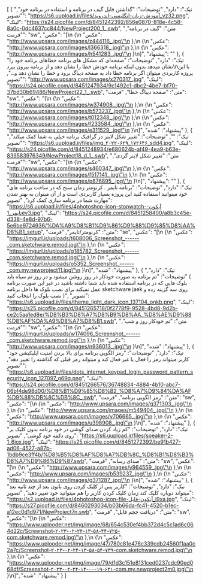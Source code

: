 [
  {
    "تیک": "دارد",
    "توضیحات": "گذاشتن فایل گیف در برنامه و استفاده در برنامه خود",
    "تصویر": "https://s6.uupload.ir/files/آموزش-زبان-انگلیسی-اندروید_vz32.png",
    "لینک": "https://s24.picofile.com/d/8451242392/656e0870-818e-4c58-8a0c-0dc4637cc844/NewProject200_1_.swb",
    "متن": "گیف در برنامه",
    "فرمت": "sw",
    "عکس": "[\n  {\n    \"عکس\": \"http://www.upsara.com/images/z444116_.jpg\"\n  },\n  {\n    \"عکس\": \"http://www.upsara.com/images/l366318_.jpg\"\n  },\n  {\n    \"عکس\": \"http://www.upsara.com/images/h541283_.jpg\"\n  }\n]",
    "پیشنهاد": ""
  },
  {
    "تیک": "دارد",
    "توضیحات": "صفحه‌ای که مشکل های برنامه خطاهای برنامه خود را نشان میدهد بدون اینکه برنامه خودش خطا را نشان دهد و از برنامه بیرون بپرد\nبا این پروژه کاربردی میتوان اگر برنامه خطا داد به صفحه دیباگ برود و خطا را نشان دهد و...",
    "تصویر": "http://www.upsara.com/images/x270317_.jpg",
    "لینک": "https://s24.picofile.com/d/8451247934/9c1492c1-dbc2-4be7-bf70-37bd30b69486/NewProject22_1_.swb",
    "متن": "صفحه دیباگ خطا",
    "فرمت": "sw",
    "عکس": "[\n  {\n    \"عکس\": \"http://www.upsara.com/images/w374908_.jpg\"\n  },\n  {\n    \"عکس\": \"http://www.upsara.com/images/b573237_.jpg\"\n  },\n  {\n    \"عکس\": \"http://www.upsara.com/images/t012348_.jpg\"\n  },\n  {\n    \"عکس\": \"http://www.upsara.com/images/f233584_.jpg\"\n  },\n  {\n    \"عکس\": \"http://www.upsara.com/images/e311529_.jpg\"\n  }\n]",
    "پیشنهاد": "شده"
  },
  {
    "تیک": "",
    "توضیحات": "تغییر شکل لاینر در گرافیک برنامه خیلی به شما کمک میکند",
    "تصویر": "https://s6.uupload.ir/files/img_۲۰۲۲۰۶۲۹_۱۷۲۶۴۶_sdd4.jpg",
    "لینک": "https://s24.picofile.com/d/8451248934/e680624b-af49-4ea9-b63e-839583976349/NewProject18_d_1_.swb",
    "متن": "تغییر شکل لاینر گردی",
    "فرمت": "sw",
    "عکس": "[\n  {\n    \"عکس\": \"http://www.upsara.com/images/s460347_.jpg\"\n  },\n  {\n    \"عکس\": \"http://www.upsara.com/images/f517141_.jpg\"\n  },\n  {\n    \"عکس\": \"http://www.upsara.com/images/p876895_.jpg\"\n  }\n]",
    "پیشنهاد": ""
  },
  {
    "تیک": "دارد",
    "توضیحات": "برنامه تایمر . کرنومتر زمان سنج که در ساخت برنامه های خود میتوانید استفاده کنید این پروژه بسیار کاربردی است و از آن میتوان به بهتر شدن مهارت شما در برنامه سازی کمک کرد",
    "تصویر": "https://s6.uupload.ir/files/4photoshop-icon-stopwatch-آیکون-تایمر_1ev3.jpg",
    "لینک": "https://s24.picofile.com/d/8451258400/a8b3c45e-d338-4e8d-97b6-5e6be9724936/%DA%A9%D8%B1%D9%86%D9%88%D9%85%D8%AA%D8%B1_setup",
    "متن": "کرنومتر/تایمر",
    "فرمت": "se",
    "عکس": "[\n  {\n    \"عکس\": \"https://imgurl.ir/uploads/t608006_Screenshot_------_com.sketchware.remod.jpg\"\n  },\n  {\n    \"عکس\": \"https://imgurl.ir/uploads/g185782_Screenshot_------_com.sketchware.remod.jpg\"\n  },\n  {\n    \"عکس\": \"https://imgurl.ir/uploads/o5352_Screenshot_------_com.my.newproject11.jpg\"\n  }\n]",
    "پیشنهاد": "شده"
  },
  {
    "تیک": "دارد",
    "توضیحات": "تم برنامه به صورت خودکار در روز روشن میشود و در روز تم سیاه باید ( بلوک هایی که در برنامه استفاده شده باید شما داشته باشید در غیر این صورت برنامه عمل نمیکند برای نصب بلوک ها داخل برنامه sketchware jaek روی سه گزینه زده و نصب بلوک را انتخاب کنید )",
    "تصویر": "https://s6.uupload.ir/files/theme_light_dark_icon_137104_onkb.png",
    "لینک": "https://s25.picofile.com/d/8451265718/0f2778f9-9528-4bd8-9d2b-ce2c5aa1ed8e/%D8%B3%D8%A7%D8%B9%D8%AA_%D8%AE%D9%88%D8%AF%DA%A9%D8%A7%D8%B1.swb",
    "متن": "تم خودکار روز و شب",
    "فرمت": "sw",
    "عکس": "[\n  {\n    \"عکس\": \"https://imgurl.ir/uploads/w174096_Screenshot_------_com.sketchware.remod.jpg\"\n  },\n  {\n    \"عکس\": \"http://www.upsara.com/images/n936013_.jpg\"\n  }\n]",
    "پیشنهاد": "شده"
  },
  {
    "تیک": "دارد",
    "توضیحات": "رمز الگویی برنامه برای بالا بردن امنیت اپلیکیشن خود کاربر میتواند رمز را فعال یا غیر فعال کند و میتواند رمز قبلی که گذاشته را تغییر دهد",
    "تصویر": "https://s6.uupload.ir/files/dots_internet_keypad_login_password_pattern_security_icon_127097_g69q.png",
    "لینک": "https://s24.picofile.com/d/8451266576/36748834-4884-4b10-abc7-06bf4de98d00/%D8%B1%D9%85%D8%B2_%D8%A7%D9%84%DA%AF%D9%88%DB%8C%DB%8C_.swb",
    "متن": "رمز الگویی برنامه",
    "فرمت": "sw",
    "عکس": "[\n  {\n    \"عکس\": \"http://www.upsara.com/images/g371303_.jpg\"\n  },\n  {\n    \"عکس\": \"http://www.upsara.com/images/m549404_.jpg\"\n  },\n  {\n    \"عکس\": \"http://www.upsara.com/images/v706665_.jpg\"\n  },\n  {\n    \"عکس\": \"http://www.upsara.com/images/u398908_.jpg\"\n  }\n]",
    "پیشنهاد": "شده"
  },
  {
    "تیک": "دارد",
    "توضیحات": "کم زیاد کردن صدای گوشی در خود برنامه بدون کلیک بر روی دکمه خود گوشی",
    "تصویر": "https://s6.uupload.ir/files/speaker-2-1_6iox.jpg",
    "لینک": "https://s25.picofile.com/d/8451272392/be91b427-ad06-4527-a87b-1bdb9ce3ff4b/%D8%B5%D8%AF%D8%A7%DB%8C_%D8%B1%D8%B3%D8%A7%D9%86%D9%87.swb",
    "متن": "صدای رسانه",
    "فرمت": "sw",
    "عکس": "[\n  {\n    \"عکس\": \"http://www.upsara.com/images/v964559_.jpg\"\n  },\n  {\n    \"عکس\": \"http://www.upsara.com/images/b539237_.jpg\"\n  },\n  {\n    \"عکس\": \"http://www.upsara.com/images/g371287_.jpg\"\n  }\n]",
    "پیشنهاد": "شده"
  },
  {
    "تیک": "دارد",
    "توضیحات": "کاربر پس از کلیک کردن روی باتون بعد از چند ثانیه بعد میتواند دوباره کلیک کند زمان کلیک کردن کاربر را هم میتوانید خود تغییر دهید",
    "تصویر": "https://s2.uupload.ir/files/4photoshop-icon-file-آیکون-فایل_i9xa.jpg",
    "لینک": "https://s27.picofile.com/d/8460293034/b03b66da-fc41-4520-b1ec-a12ec0d1d971/NewProject7n.swb",
    "متن": "دریافت حجم فایل",
    "فرمت": "sw",
    "عکس": "[\n  {\n    \"عکس\": \"https://www.uplooder.net/img/image/68/654c530ef4bb372d4c5c1ad6c064d22c/Screenshot-۲۰۲۳-۰۲-۲۴-۱۳-۵۸-۴۴-۷۲۵-com.sketchware.remod.jpg\"\n  },\n  {\n    \"عکس\": \"https://www.uplooder.net/img/image/47/780c81e476c339cdb24560f1aa0c2a7c/Screenshot-۲۰۲۳-۰۲-۲۴-۱۳-۵۸-۵۴-۷۳۹-com.sketchware.remod.jpg\"\n  },\n  {\n    \"عکس\": \"https://www.uplooder.net/img/image/79/d1d3c151e8131ced0237cdc90ed068df/Screenshot-۲۰۲۳-۰۲-۲۴-۱۴-۰۰-۱۹-۶۴۱-com.my.newproject2m0.jpg\"\n  }\n]",
    "پیشنهاد": "شده"
  }
] 

